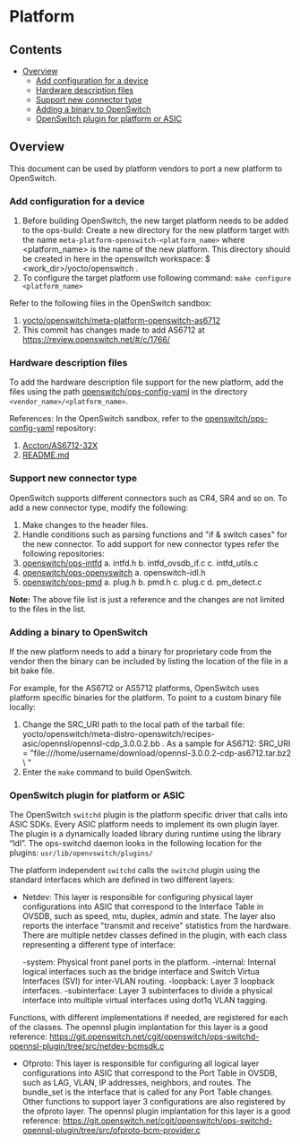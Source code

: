 # Platform

## Contents

- [Overview](#overview)
	- [Add configuration for a device](#add-configuration-for-a-device)
	- [Hardware description files](#hardware-description-files)
	- [Support new connector type](#support-new-connector-type)
	- [Adding a binary to OpenSwitch](#adding-a-binary-to-openswitch)
	- [OpenSwitch plugin for platform or ASIC](#openswitch-plugin-for-platform-or-asic)

## Overview
This document can be used by platform vendors to port a new platform to OpenSwitch.

### Add configuration for a device
1. Before building OpenSwitch, the new target platform needs to be added to the ops-build:
   Create a new directory for the new platform target with the name `meta-platform-openswitch-<platform_name>` where <platform_name> is the name of the new platform. This directory should be created in here in the openswitch workspace: $ <work_dir>/yocto/openswitch .
2. To configure the target platform use following command:
	`make configure <platform_name>`

Refer to the following files in the OpenSwitch sandbox:
1)	[yocto/openswitch/meta-platform-openswitch-as6712](http://git.openswitch.net/cgit/openswitch/ops-build/tree/yocto/openswitch/meta-platform-openswitch-as6712?id=6eb61667d36816a9a94aeb04f67b1c8efd58 "meta-platform-openswitch-as6712")
2)	This commit has changes made to add AS6712 at https://review.openswitch.net/#/c/1766/

### Hardware description files
To add the hardware description file support for the new platform,  add the files using the path [openswitch/ops-config-yaml](http://git.openswitch.net/cgit/openswitch/ops-config-yaml/) in the directory `<vendor_name>/<platform_name>`.

References:
In the OpenSwitch sandbox, refer to the [openswitch/ops-config-yaml](http://git.openswitch.net/cgit/openswitch/ops-config-yaml/) repository:
1) [Accton/AS6712-32X](http://git.openswitch.net/cgit/openswitch/ops-hw-config/tree/Accton/AS6712-32X)
3) [README.md](http://git.openswitch.net/cgit/openswitch/ops-hw-config/tree/README.md)

### Support new connector type
OpenSwitch supports different connectors such as CR4, SR4 and so on.
To add a new connector type, modify the following:
1. Make changes to the header files.
2. Handle conditions such as parsing functions and "if & switch cases" for the new connector.
To add support for new connector types refer the following repositories:
1. [openswitch/ops-intfd](http://git.openswitch.net/cgit/openswitch/ops-intfd/)
    a.	intfd.h
    b.	intfd_ovsdb_if.c
    c.	intfd_utils.c
2. [openswitch/ops-openvswitch](http://git.openswitch.net/cgit/openswitch/ops-openvswitch/)
    a.	openswitch-idl.h
3. [openswitch/ops-pmd](http://git.openswitch.net/cgit/openswitch/ops-pmd/)
    a.	plug.h
    b.	pmd.h
    c.	plug.c
    d.	pm_detect.c

**Note:** The above file list is just a reference and the changes are not limited to the files in the list.

### Adding a binary to OpenSwitch
If the new platform needs to add a binary for proprietary code from the vendor then the  binary can be included by listing the location of the file in a bit bake file.

For example, for the AS6712 or AS5712 platforms, OpenSwitch uses platform specific binaries for the platform. To point to a custom binary file locally:
1) Change the SRC_URI path to the local path of the tarball file:  yocto/openswitch/meta-distro-openswitch/recipes-asic/opennsl/opennsl-cdp_3.0.0.2.bb .
As a sample for AS6712:
SRC_URI = "file:///home/username/download/opennsl-3.0.0.2-cdp-as6712.tar.bz2 \ "
2) Enter the `make` command to build OpenSwitch.

### OpenSwitch plugin for platform or ASIC

The OpenSwitch `switchd` plugin is the platform specific driver that calls into ASIC SDKs. Every ASIC platform needs to implement its own plugin layer. The plugin is a dynamically loaded library during runtime using the library “ldl”. The ops-switchd daemon looks in the following location for the plugins:
`usr/lib/openvswitch/plugins/`

The platform independent `switchd` calls the `switchd` plugin using the standard interfaces which are defined in two different layers:
- Netdev:  This layer is responsible for configuring physical layer configurations into ASIC that correspond to the Interface Table in OVSDB, such as speed, mtu, duplex, admin and state. The layer also reports the interface "transmit and receive" statistics from the hardware. There are multiple netdev classes defined in the plugin, with each class representing a different type of interface:

	-system:  Physical front panel ports in the platform.
	-internal: Internal logical interfaces such as the bridge interface and Switch Virtua Interfaces (SVI) for inter-VLAN routing.
	-loopback: Layer 3 loopback interfaces.
	-subinterface: Layer 3 subinterfaces to divide a physical interface into multiple virtual interfaces using dot1q VLAN tagging.

Functions, with different implementations if needed, are registered for each of the classes.
The opennsl plugin implantation for this layer is a good reference:
https://git.openswitch.net/cgit/openswitch/ops-switchd-opennsl-plugin/tree/src/netdev-bcmsdk.c
- Ofproto: This layer is responsible for configuring all logical layer configurations into ASIC that correspond to the Port Table in OVSDB, such as LAG, VLAN, IP addresses, neighbors, and routes.
The bundle_set is the interface that is called for any Port Table changes. Other functions to support layer 3 configurations are also registered by the ofproto layer.
The opennsl plugin implantation for this layer is a good reference:
https://git.openswitch.net/cgit/openswitch/ops-switchd-opennsl-plugin/tree/src/ofproto-bcm-provider.c
